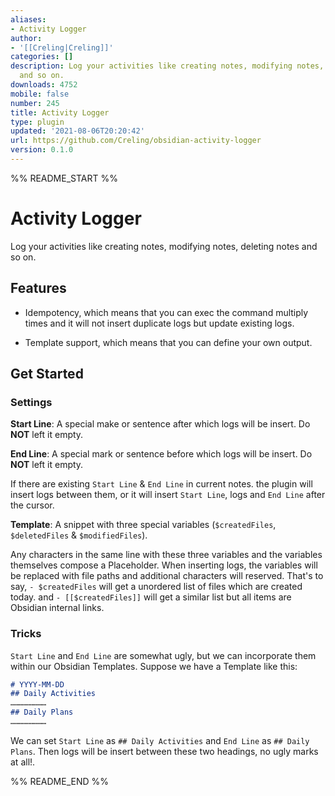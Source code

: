 ```yaml
---
aliases:
- Activity Logger
author:
- '[[Creling|Creling]]'
categories: []
description: Log your activities like creating notes, modifying notes, deleting notes
  and so on.
downloads: 4752
mobile: false
number: 245
title: Activity Logger
type: plugin
updated: '2021-08-06T20:20:42'
url: https://github.com/Creling/obsidian-activity-logger
version: 0.1.0
---
```


%% README_START %%

<!--
 * @Author: Creling
 * @Date: 2021-08-03 10:04:10
 * @LastEditors: Creling
 * @LastEditTime: 2021-08-04 16:06:31
 * @Description: file content
-->
# Activity Logger

Log your activities like creating notes, modifying notes, deleting notes and so on.

## Features

- Idempotency, which means that you can exec the command multiply times and it will not insert duplicate logs but update existing logs.

- Template support, which means that you can define your own output.

## Get Started

### Settings

**Start Line**: A special make or sentence after which logs will be insert. Do **NOT** left it empty.

**End Line**: A special mark or sentence before which logs will be insert. Do **NOT** left it empty.

If there are existing `Start Line` & `End Line` in current notes. the plugin will insert logs between them, or it will insert `Start Line`, logs and `End Line` after the cursor. 

**Template**: A snippet with three special variables (`$createdFiles`, `$deletedFiles` & `$modifiedFiles`). 

Any characters in the same line with these three variables and the variables themselves compose a Placeholder. When inserting logs, the variables will be replaced with file paths and additional characters will reserved. That's to say, `- $createdFiles` will get a unordered list of files which are created today. and `- [[$createdFiles]]` will get a similar list but all items are Obsidian internal links. 

### Tricks

`Start Line` and `End Line` are somewhat ugly, but we can incorporate them within our Obsidian Templates. Suppose we have a Template like this:

```markdown
# YYYY-MM-DD
## Daily Activities
……………………
## Daily Plans
……………………
```
We can set `Start Line` as `## Daily Activities` and `End Line` as `## Daily Plans`. Then logs will be insert between these two headings, no ugly marks at all!.

%% README_END %%